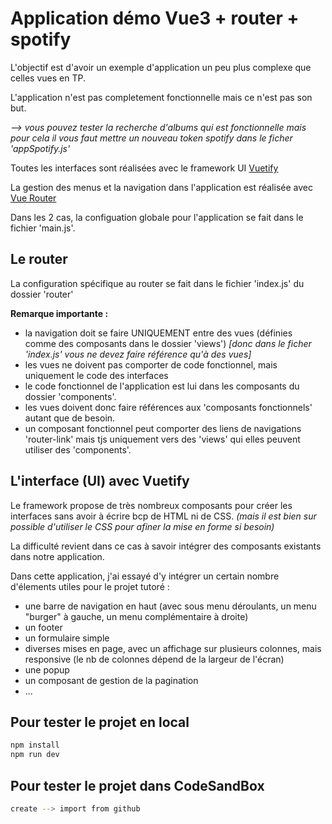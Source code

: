 # Application démo Vue3 + router + spotify

L'objectif est d'avoir un exemple d'application un peu plus complexe que celles vues en TP.

L'application n'est pas completement fonctionnelle mais ce n'est pas son but.

*--> vous pouvez tester la recherche d'albums qui est fonctionnelle mais pour cela il vous faut mettre un nouveau token spotify dans le ficher 'appSpotify.js'*

Toutes les interfaces sont réalisées avec le framework UI [Vuetify](https://vuetifyjs.com/)

La gestion des menus et la navigation dans l'application est réalisée avec [Vue Router](https://router.vuejs.org/)

Dans les 2 cas, la configuation globale pour l'application se fait dans le fichier 'main.js'.

## Le router 

La configuration spécifique au router se fait dans le fichier 'index.js' du dossier 'router'

**Remarque importante :**
- la navigation doit se faire UNIQUEMENT entre des vues (définies comme des composants dans le dossier 'views')
  *[donc dans le ficher 'index.js' vous ne devez faire référence qu'à des vues]*
- les vues ne doivent pas comporter de code fonctionnel, mais uniquement le code des interfaces
- le code fonctionnel de l'application est lui dans les composants du dossier 'components'.
- les vues doivent donc faire références aux 'composants fonctionnels' autant que de besoin.
- un composant fonctionnel peut comporter des liens de navigations 'router-link' mais tjs uniquement vers des 'views' qui elles peuvent utiliser des 'components'.

## L'interface (UI) avec Vuetify

Le framework propose de très nombreux composants pour créer les interfaces sans avoir à écrire bcp de HTML ni de CSS.
*(mais il est bien sur possible d'utiliser le CSS pour afiner la mise en forme si besoin)*

La difficulté revient dans ce cas à savoir intégrer des composants existants dans notre application.

Dans cette application, j'ai essayé d'y intégrer un certain nombre d'élements utiles pour le projet tutoré :
 - une barre de navigation en haut (avec sous menu déroulants, un menu "burger" à gauche, un menu complémentaire à droite)
 - un footer
 - un formulaire simple
 - diverses mises en page, avec un affichage sur plusieurs colonnes, mais responsive (le nb de colonnes dépend de la largeur de l'écran)
 - une popup
 - un composant de gestion de la pagination
 - ...


## Pour tester le projet en local 

```sh
npm install
npm run dev
```

## Pour tester le projet dans CodeSandBox

```sh
create --> import from github 
```
